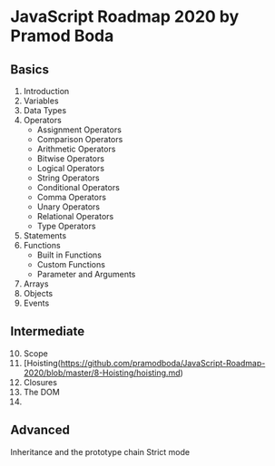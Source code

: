 # JavaScript Roadmap 2020 by Pramod Boda

## Basics

1. Introduction
2. Variables
3. Data Types
4. Operators
	- Assignment Operators
	- Comparison Operators
	- Arithmetic Operators
	- Bitwise Operators
	- Logical Operators
	- String Operators
	- Conditional Operators
	- Comma Operators
	- Unary Operators
	- Relational Operators
	- Type Operators
5. Statements
6. Functions
	 - Built in Functions
	 - Custom Functions
	 - Parameter and Arguments
7. Arrays 
8. Objects
9.  Events

## Intermediate
10. Scope
11. [Hoisting(https://github.com/pramodboda/JavaScript-Roadmap-2020/blob/master/8-Hoisting/hoisting.md)
13.  Closures
14. The DOM
15. 
##  Advanced

Inheritance and the prototype chain
Strict mode


<!--stackedit_data:
eyJoaXN0b3J5IjpbLTkwMjkyNDY0NiwtMTQzNjU1NjMyMSwxMz
M0ODg4MTIwLC0xNjQ4ODMzODc2LC0yMTM3NzE5MjU2LC0xNzc3
MzAzMzYxXX0=
-->
